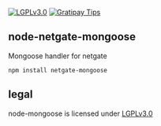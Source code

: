[![LGPLv3.0](https://img.shields.io/badge/license-LGPLv3-blue.svg)](http://www.gnu.org/licenses/lgpl-3.0-standalone.html) [![Gratipay Tips](https://img.shields.io/gratipay/NexusTools.svg)](https://gratipay.com/NexusTools/)

node-netgate-mongoose
---------------------
Mongoose handler for netgate

```
npm install netgate-mongoose
```

legal
-----
node-mongoose is licensed under [LGPLv3.0](LICENSE.md)
